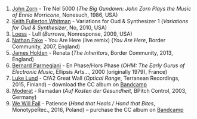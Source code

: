 1. [John Zorn](https://musicbrainz.org/artist/7ec4a553-73e5-4c0d-a071-a82b83a309e6) - Tre Nel 5000 (_The Big Gundown: John Zorn Plays the Music of Ennio Morricone_, Nonesuch, 1986, USA)
1. [Keith Fullerton Whitman](https://musicbrainz.org/artist/63ff523d-10c3-4e77-ae3e-fb410d2809e9) - Variations for Oud & Synthesizer 1 (_Variations for Oud & Synthesizer_, No, 2010, USA)
1. [Loess](https://musicbrainz.org/artist/98c65a03-f9a7-4d69-aa46-1637135ca6c3) - Lull (_Burrows_, Nonresponse, 2009, USA)
1. [Nathan Fake](https://musicbrainz.org/artist/a77f6f2f-19a2-4648-9018-3ad3aa4c1b9b) - You Are Here (live remix) (_You Are Here_, Border Community, 2007, England)
1. [James Holden](https://musicbrainz.org/artist/7a269795-f85a-4717-8576-3f51265776cc) - Renata (_The Inheritors_, Border Community, 2013, England)
1. [Bernard Parmegiani](https://musicbrainz.org/artist/3e3fbd8f-20b8-4f00-a1b2-8c14c9dd14f9) - En Phase/Hors Phase (_OHM: The Early Gurus of Electronic Music_, Ellipsis Arts…, 2000 (originally 1979), France)
1. [Luke Lund](https://musicbrainz.org/artist/d9e4580f-f083-4a91-91d9-4fa57ea983b9) - CfA2 Great Wall (_Optical Range_, Terranean Recordings, 2015, Finland) – download the CC album on [Bandcamp](https://terraneanrecordings.bandcamp.com/album/optical-range)
1. [Moderat](https://musicbrainz.org/artist/7754905b-8bf7-48e2-935a-03d566fec464) - Ramadan (_Auf Kosten der Gesundheit_, BPitch Control, 2003, Germany)
1. [We Will Fail](https://musicbrainz.org/artist/466587bb-3f05-42c8-b0ec-ce3e3e5bb0b7) - Patience (_Hand that Heals / Hand that Bites_, MonotypeRec., 2016, Poland) – purchase the CC album on [Bandcamp](https://monotyperec.bandcamp.com/album/we-will-fail-hand-that-heals-hand-that-bites)
